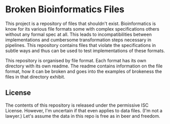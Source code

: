 # Broken Bioinformatics Files

This project is a repository of files that shouldn't exist. Bioinformatics is know for its various file formats some with complex specifications others without any formal spec at all. This leads to incompatibilities between implementations and cumbersome transformation steps necessary in pipelines. This repository contains files that violate the specifications in subtle ways and thus can be used to test implementations of these formats.

This repository is organised by file format. Each format has its own directory with its own readme. The readme contains information on the file format, how it can be broken and goes into the examples of brokeness the files in that directory exhibit.


## License

The contents of this repository is released under the permissive ISC License. However, I'm uncertain if that even applies to data files. (I'm not a lawyer.) Let's assume the data in this repo is free as in beer and freedom.
